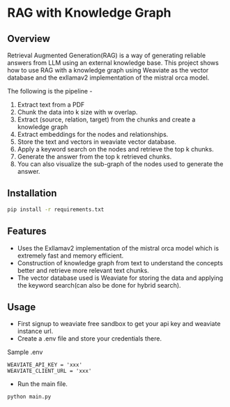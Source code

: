 # RAG with Knowledge Graph

## Overview
Retrieval Augmented Generation(RAG) is a way of generating reliable answers from LLM using an external knowledge base.
This project shows how to use RAG with a knowledge graph using Weaviate as the vector database and the exllamav2 implementation of the mistral orca model.

The following is the pipeline -
1. Extract text from a PDF
2. Chunk the data into k size with w overlap.
2. Extract (source, relation, target) from the chunks and create a knowledge graph
3. Extract embeddings for the nodes and relationships.
4. Store the text and vectors in weaviate vector database.
5. Apply a keyword search on the nodes and retrieve the top k chunks.
6. Generate the answer from the top k retrieved chunks.
7. You can also visualize the sub-graph of the nodes used to generate the answer.

## Installation

```bash
pip install -r requirements.txt
```

## Features
- Uses the Exllamav2 implementation of the mistral orca model which is extremely fast and memory efficient.
- Construction of knowledge graph from text to understand the concepts better and retrieve more relevant text chunks.
- The vector database used is Weaviate for storing the data and applying the keyword search(can also be done for hybrid search).

## Usage

- First signup to weaviate free sandbox to get your api key and weaviate instance url.
- Create a .env file and store your credentials there.

Sample .env 

```env
WEAVIATE_API_KEY = 'xxx'
WEAVIATE_CLIENT_URL = 'xxx'
```

- Run the main file.

```bash
python main.py
```
